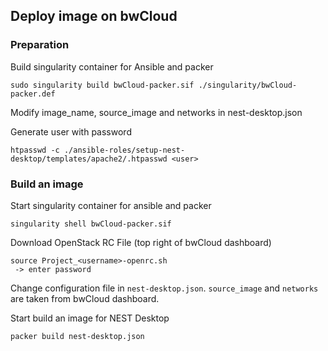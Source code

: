 ## Deploy image on bwCloud


### Preparation

Build singularity container for Ansible and packer
```
sudo singularity build bwCloud-packer.sif ./singularity/bwCloud-packer.def
```

Modify image_name, source_image and networks in nest-desktop.json

Generate user with password
```
htpasswd -c ./ansible-roles/setup-nest-desktop/templates/apache2/.htpasswd <user>
```

### Build an image

Start singularity container for ansible and packer
```
singularity shell bwCloud-packer.sif
```

Download OpenStack RC File (top right of bwCloud dashboard)
```
source Project_<username>-openrc.sh
 -> enter password
```

Change configuration file in ``nest-desktop.json``.
``source_image`` and ``networks`` are taken from bwCloud dashboard.

Start build an image for NEST Desktop
```
packer build nest-desktop.json
```

